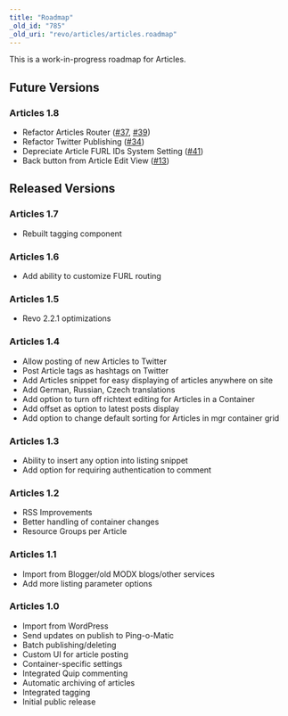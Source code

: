 ```yaml
---
title: "Roadmap"
_old_id: "785"
_old_uri: "revo/articles/articles.roadmap"
---
```


 This is a work-in-progress roadmap for Articles.

## Future Versions

### Articles 1.8

- Refactor Articles Router ([\#37](https://github.com/modxcms/Articles/issues/37), [\#39](https://github.com/modxcms/Articles/issues/39))
- Refactor Twitter Publishing ([\#34](https://github.com/modxcms/Articles/issues/34))
- Depreciate Article FURL IDs System Setting ([\#41](https://github.com/modxcms/Articles/issues/41))
- Back button from Article Edit View ([\#13](https://github.com/modxcms/Articles/issues/13))

## Released Versions

### Articles 1.7

- Rebuilt tagging component

### Articles 1.6

- Add ability to customize FURL routing

### Articles 1.5

- Revo 2.2.1 optimizations

### Articles 1.4

- Allow posting of new Articles to Twitter
- Post Article tags as hashtags on Twitter
- Add Articles snippet for easy displaying of articles anywhere on site
- Add German, Russian, Czech translations
- Add option to turn off richtext editing for Articles in a Container
- Add offset as option to latest posts display
- Add option to change default sorting for Articles in mgr container grid

### Articles 1.3

- Ability to insert any option into listing snippet
- Add option for requiring authentication to comment

### Articles 1.2

- RSS Improvements
- Better handling of container changes
- Resource Groups per Article

### Articles 1.1

- Import from Blogger/old MODX blogs/other services
- Add more listing parameter options

### Articles 1.0

- Import from WordPress
- Send updates on publish to Ping-o-Matic
- Batch publishing/deleting
- Custom UI for article posting
- Container-specific settings
- Integrated Quip commenting
- Automatic archiving of articles
- Integrated tagging
- Initial public release
